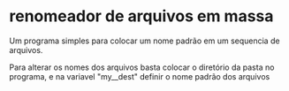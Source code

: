 # renomeador de arquivos em massa

Um programa simples para colocar um nome padrão em um sequencia de arquivos.

Para alterar os nomes dos arquivos basta colocar o diretório da pasta no programa, e na variavel "my__dest" definir o nome padrão dos arquivos
